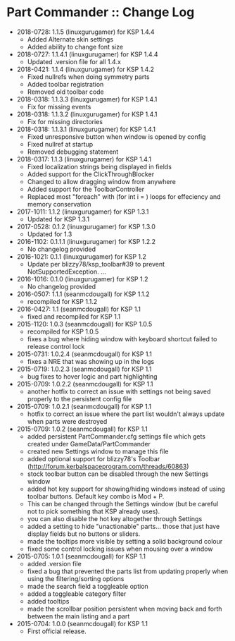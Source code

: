 # Part Commander :: Change Log

* 2018-0728: 1.1.5 (linuxgurugamer) for KSP 1.4.4
	+ Added Alternate skin settings
	+ Added ability to change font size
* 2018-0727: 1.1.4.1 (linuxgurugamer) for KSP 1.4.4
	+ Updated .version file for all 1.4.x
* 2018-0421: 1.1.4 (linuxgurugamer) for KSP 1.4.2
	+ Fixed nullrefs when doing symmetry parts
	+ Added toolbar registration
	+ Removed old toolbar code
* 2018-0318: 1.1.3.3 (linuxgurugamer) for KSP 1.4.1
	+ Fix for missing events
* 2018-0318: 1.1.3.2 (linuxgurugamer) for KSP 1.4.1
	+ Fix for missing directories
* 2018-0318: 1.1.3.1 (linuxgurugamer) for KSP 1.4.1
	+ Fixed unresponsive button when window is opened by config
	+ Fixed nullref at startup
	+ Removed debugging statement
* 2018-0317: 1.1.3 (linuxgurugamer) for KSP 1.4.1
	+ Fixed localization strings being displayed in fields
	+ Added support for the ClickThroughBlocker
	+ Changed to allow dragging window from anywhere
	+ Added support for the ToolbarController
	+ Replaced most "foreach" with (for int i = ) loops for effeciency and memory conservation
* 2017-1011: 1.1.2 (linuxgurugamer) for KSP 1.3.1
	+ Updated for KSP 1.3.1
* 2017-0528: 0.1.2 (linuxgurugamer) for KSP 1.3.0
	+ Updated for 1.3
* 2016-1102: 0.1.1.1 (linuxgurugamer) for KSP 1.2.2
	+ No changelog provided
* 2016-1021: 0.1.1 (linuxgurugamer) for KSP 1.2
	+ Update per blizzy78/ksp_toolbar#39 to prevent NotSupportedException. …
* 2016-1016: 0.1.0 (linuxgurugamer) for KSP 1.2
	+ No changelog provided
* 2016-0507: 1.1.1 (seanmcdougall) for KSP 1.1.2
	+ recompiled for KSP 1.1.2
* 2016-0427: 1.1 (seanmcdougall) for KSP 1.1
	+ fixed and recompiled for KSP 1.1
* 2015-1120: 1.0.3 (seanmcdougall) for KSP 1.0.5
	+ recompiled for KSP 1.0.5
	+ fixes a bug where hiding window with keyboard shortcut failed to release control lock
* 2015-0731: 1.0.2.4 (seanmcdougall) for KSP 1.1
	+ fixes a NRE that was showing up in the logs
* 2015-0719: 1.0.2.3 (seanmcdougall) for KSP 1.1
	+ bug fixes to hover logic and part highlighting
* 2015-0709: 1.0.2.2 (seanmcdougall) for KSP 1.1
	+ another hotfix to correct an issue with settings not being saved properly to the persistent config file
* 2015-0709: 1.0.2.1 (seanmcdougall) for KSP 1.1
	+ hotfix to correct an issue where the part list wouldn't always update when parts were destroyed
* 2015-0709: 1.0.2 (seanmcdougall) for KSP 1.1
	+ added persistent PartCommander.cfg settings file which gets created under GameData/PartCommander
	+ created new Settings window to manage this file
	+ added optional support for blizzy78's Toolbar (http://forum.kerbalspaceprogram.com/threads/60863)
	+ stock toolbar button can be disabled through the new Settings window
	+ added hot key support for showing/hiding windows instead of using toolbar buttons.  Default key combo is Mod + P.
	+ This can be changed through the Settings window (but be careful not to pick something that KSP already uses).
	+ you can also disable the hot key altogether through Settings
	+ added a setting to hide "unactionable" parts... those that just have display fields but no buttons or sliders.
	+ made the tooltips more visible by setting a solid background colour
	+ fixed some control locking issues when mousing over a window
* 2015-0705: 1.0.1 (seanmcdougall) for KSP 1.1
	+ added .version file
	+ fixed a bug that prevented the parts list from updating properly when using the filtering/sorting options
	+ made the search field a toggleable option
	+ added a toggleable category filter
	+ added tooltips
	+ made the scrollbar position persistent when moving back and forth between the main listing and a part
* 2015-0704: 1.0.0 (seanmcdougall) for KSP 1.1
	+ First official release.
